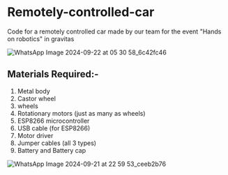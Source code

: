 # Remotely-controlled-car

Code for a remotely controlled car made by our team for the event "Hands on robotics" in gravitas

![WhatsApp Image 2024-09-22 at 05 30 58_6c42fc46](https://github.com/user-attachments/assets/12f0a886-1b4d-43fd-b9df-d850e3754611)

## Materials Required:-

1) Metal body
2) Castor wheel
3) wheels
4) Rotationary motors (just as many as wheels)
5) ESP8266 microcontroller
6) USB cable (for ESP8266)
7) Motor driver
8) Jumper cables (all 3 types)
9) Battery and Battery cap

![WhatsApp Image 2024-09-21 at 22 59 53_ceeb2b76](https://github.com/user-attachments/assets/3e04972c-24d1-4c5b-8804-4230e8a23ac7)

